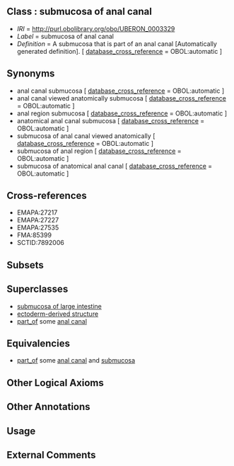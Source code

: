 
## Class : submucosa of anal canal

 * *IRI* = http://purl.obolibrary.org/obo/UBERON_0003329
 * *Label* = submucosa of anal canal
 * *Definition* = A submucosa that is part of an anal canal [Automatically generated definition]. [ [database_cross_reference](../../ef/oboInOwl#hasDbXref.md) = OBOL:automatic ]

## Synonyms

 * anal canal submucosa [ [database_cross_reference](../../ef/oboInOwl#hasDbXref.md) = OBOL:automatic ]
 * anal canal viewed anatomically submucosa [ [database_cross_reference](../../ef/oboInOwl#hasDbXref.md) = OBOL:automatic ]
 * anal region submucosa [ [database_cross_reference](../../ef/oboInOwl#hasDbXref.md) = OBOL:automatic ]
 * anatomical anal canal submucosa [ [database_cross_reference](../../ef/oboInOwl#hasDbXref.md) = OBOL:automatic ]
 * submucosa of anal canal viewed anatomically [ [database_cross_reference](../../ef/oboInOwl#hasDbXref.md) = OBOL:automatic ]
 * submucosa of anal region [ [database_cross_reference](../../ef/oboInOwl#hasDbXref.md) = OBOL:automatic ]
 * submucosa of anatomical anal canal [ [database_cross_reference](../../ef/oboInOwl#hasDbXref.md) = OBOL:automatic ]

## Cross-references

 * EMAPA:27217
 * EMAPA:27227
 * EMAPA:27535
 * FMA:85399
 * SCTID:7892006

## Subsets


## Superclasses

 * [submucosa of large intestine](../../UBERON/08/UBERON_0001208.md)
 * [ectoderm-derived structure](../../UBERON/21/UBERON_0004121.md)
 * [part_of](../../BFO/50/BFO_0000050.md) some [anal canal](../../UBERON/59/UBERON_0000159.md)

## Equivalencies

 * [part_of](../../BFO/50/BFO_0000050.md) some [anal canal](../../UBERON/59/UBERON_0000159.md) and [submucosa](../../UBERON/09/UBERON_0000009.md)

## Other Logical Axioms


## Other Annotations


## Usage


## External Comments


